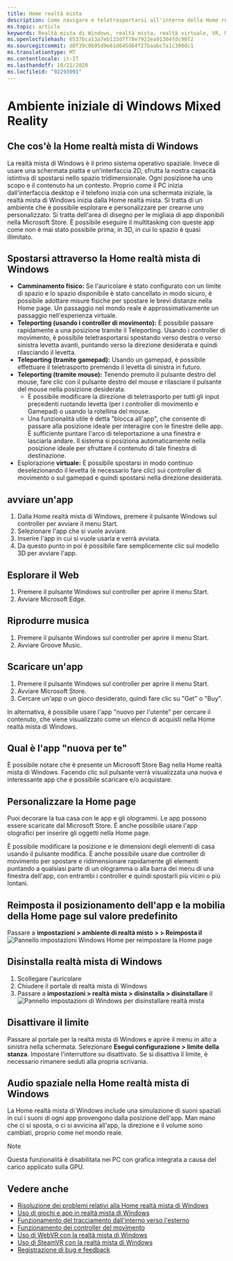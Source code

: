 ```yaml
---
title: Home realtà mista
description: Come navigare e teletrasportarsi all'interno della Home realtà mista di Windows, avviare app e giochi, personalizzare la Home page e modificare le impostazioni visive, audio e vocali.
ms.topic: article
keywords: Realtà mista di Windows, realtà mista, realtà virtuale, VR, MR, Home, esplorazione, app, giochi
ms.openlocfilehash: 6537bca13a7eb133d7f78e7922ea91304fdc90f2
ms.sourcegitcommit: d8f39c0b95d9e61d645d64f27baabc7a1c300dc1
ms.translationtype: MT
ms.contentlocale: it-IT
ms.lasthandoff: 10/21/2020
ms.locfileid: "92293091"
---
```

# <a name="your-windows-mixed-reality-home"></a>Ambiente iniziale di Windows Mixed Reality

## <a name="what-is-the-windows-mixed-reality-home"></a>Che cos'è la Home realtà mista di Windows

La realtà mista di Windows è il primo sistema operativo spaziale. Invece di usare una schermata piatta e un'interfaccia 2D, sfrutta la nostra capacità istintiva di spostarsi nello spazio tridimensionale. Ogni posizione ha uno scopo e il contenuto ha un contesto. Proprio come il PC inizia dall'interfaccia desktop e il telefono inizia con una schermata iniziale, la realtà mista di Windows inizia dalla Home realtà mista. Si tratta di un ambiente che è possibile esplorare e personalizzare per crearne uno personalizzato. Si tratta dell'area di disegno per le migliaia di app disponibili nella Microsoft Store. È possibile eseguire il multitasking con queste app come non è mai stato possibile prima, in 3D, in cui lo spazio è quasi illimitato.

## <a name="move-through-the-windows-mixed-reality-home"></a>Spostarsi attraverso la Home realtà mista di Windows

* **Camminamento fisico:** Se l'auricolare è stato configurato con un limite di spazio e lo spazio disponibile è stato cancellato in modo sicuro, è possibile adottare misure fisiche per spostare le brevi distanze nella Home page. Un passaggio nel mondo reale è approssimativamente un passaggio nell'esperienza virtuale.
* **Teleporting (usando i controller di movimento):** È possibile passare rapidamente a una posizione tramite il Teleporting. Usando i controller di movimento, è possibile teletrasportarsi spostando verso destra o verso sinistra levetta avanti, puntando verso la direzione desiderata e quindi rilasciando il levetta.
* **Teleporting (tramite gamepad):** Usando un gamepad, è possibile effettuare il teletrasporto premendo il levetta di sinistra in futuro.
* **Teleporting (tramite mouse):** Tenendo premuto il pulsante destro del mouse, fare clic con il pulsante destro del mouse e rilasciare il pulsante del mouse nella posizione desiderata.
  * È possibile modificare la direzione di teletrasporto per tutti gli input precedenti ruotando levetta (per i controller di movimento e Gamepad) o usando la rotellina del mouse.
  * Una funzionalità utile è detta "blocca all'app", che consente di passare alla posizione ideale per interagire con le finestre delle app. È sufficiente puntare l'arco di teleportazione a una finestra e lasciarla andare. Il sistema si posiziona automaticamente nella posizione ideale per sfruttare il contenuto di tale finestra di destinazione.
* Esplorazione **virtuale:** È possibile spostarsi in modo continuo deselezionando il levetta (è necessario fare clic) sui controller di movimento o sul gamepad e quindi spostarsi nella direzione desiderata.

## <a name="launch-an-app"></a>avviare un'app

1. Dalla Home realtà mista di Windows, premere il pulsante Windows sul controller per avviare il menu Start.
2. Selezionare l'app che si vuole avviare.
3. Inserire l'app in cui si vuole usarla e verrà avviata.
4. Da questo punto in poi è possibile fare semplicemente clic sul modello 3D per avviare l'app.

## <a name="browse-the-web"></a>Esplorare il Web

1. Premere il pulsante Windows sul controller per aprire il menu Start.
2. Avviare Microsoft Edge.

## <a name="play-music"></a>Riprodurre musica

1. Premere il pulsante Windows sul controller per aprire il menu Start.
2. Avviare Groove Music.

## <a name="download-an-app"></a>Scaricare un'app

1. Premere il pulsante Windows sul controller per aprire il menu Start.
2. Avviare Microsoft Store.
3. Cercare un'app o un gioco desiderato, quindi fare clic su "Get" o "Buy".

In alternativa, è possibile usare l'app "nuovo per l'utente" per cercare il contenuto, che viene visualizzato come un elenco di acquisti nella Home realtà mista di Windows.

## <a name="what-is-the-new-for-you-app"></a>Qual è l'app "nuova per te"

È possibile notare che è presente un Microsoft Store Bag nella Home realtà mista di Windows. Facendo clic sul pulsante verrà visualizzata una nuova e interessante app che è possibile scaricare e/o acquistare.

## <a name="personalize-my-home"></a>Personalizzare la Home page

Puoi decorare la tua casa con le app e gli ologrammi. Le app possono essere scaricate dal Microsoft Store. È anche possibile usare l'app olografici per inserire gli oggetti nella Home page.

È possibile modificare la posizione e le dimensioni degli elementi di casa usando il pulsante modifica. È anche possibile usare due controller di movimento per spostare e ridimensionare rapidamente gli elementi puntando a qualsiasi parte di un ologramma o alla barra dei menu di una finestra dell'app, con entrambi i controller e quindi spostarli più vicini o più lontani.

## <a name="reset-my-homes-furniture-and-app-placement-back-to-default"></a>Reimposta il posizionamento dell'app e la mobilia della Home page sul valore predefinito

Passare a **impostazioni > ambiente di realtà misto > > Reimposta il** ![ Pannello impostazioni Windows Home per reimpostare la Home page](images/1050px-environmentreset.png)

## <a name="uninstall-windows-mixed-reality"></a>Disinstalla realtà mista di Windows

1. Scollegare l'auricolare
2. Chiudere il portale di realtà mista di Windows
3. Passare a **impostazioni > realtà mista > disinstalla > disinstallare** il ![ Pannello impostazioni di Windows per disinstallare realtà mista](images/1050px-uninstall2.png)

## <a name="turn-off-the-boundary"></a>Disattivare il limite

Passare al portale per la realtà mista di Windows e aprire il menu in alto a sinistra nella schermata. Selezionare **Esegui configurazione > limite della stanza**. Impostare l'interruttore su disattivato. Se si disattiva il limite, è necessario rimanere seduti alla propria scrivania.

## <a name="spatial-sound-in-the-windows-mixed-reality-home"></a>Audio spaziale nella Home realtà mista di Windows

La Home realtà mista di Windows include una simulazione di suoni spaziali in cui i suoni di ogni app provengono dalla posizione dell'app. Man mano che ci si sposta, o ci si avvicina all'app, la direzione e il volume sono cambiati, proprio come nel mondo reale. 

> [!NOTE]
> Questa funzionalità è disabilitata nei PC con grafica integrata a causa del carico applicato sulla GPU.

## <a name="see-also"></a>Vedere anche

* [Risoluzione dei problemi relativi alla Home realtà mista di Windows](set-up-questions.md#my-controllers-arent-showing-in-my-windows-mixed-reality-home)
* [Uso di giochi e app in realtà mista di Windows](using-games-and-apps-in-windows-mixed-reality.md)
* [Funzionamento del tracciamento dall'interno verso l'esterno](tracking-system.md)
* [Funzionamento dei controller del movimento](controllers-in-wmr.md)
* [Uso di WebVR con la realtà mista di Windows](webvr.md)
* [Uso di SteamVR con la realtà mista di Windows](using-steamvr-with-windows-mixed-reality.md)
* [Registrazione di bug e feedback](filing-feedback.md)
